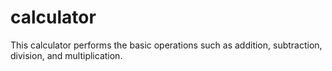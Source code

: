 # calculator
This calculator performs the basic operations such as addition, subtraction, division, and multiplication. 
